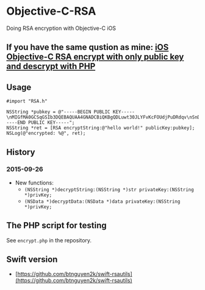 # Objective-C-RSA
Doing RSA encryption with Objective-C iOS

## If you have the same qustion as mine: [iOS Objective-C RSA encrypt with only public key and descrypt with PHP](http://www.ideawu.com/blog/post/132.html)

## Usage

```
#import "RSA.h"
	
NSString *pubkey = @"-----BEGIN PUBLIC KEY-----\nMIGfMA0GCSqGSIb3DQEBAQUAA4GNADCBiQKBgQDLuwt30JLYFvKcFOUdjPuDRdqv\nSnDb5TSdA/w0ND/GwLExpT66DeRz9+6//G//Y0y3c/yWT14k/ab1vID4U6W3vOgr\nafC0RyuIgH8ooCTNQpU+LtIoZ6qCejnux7VZ5lwWeT/9DQjWOtf6TopeRdzmOX09\nwa7c5xGGUsmi29QxDQIDAQAB\n-----END PUBLIC KEY-----";
NSString *ret = [RSA encryptString:@"hello world!" publicKey:pubkey];
NSLog(@"encrypted: %@", ret);
```

## History

### 2015-09-26

- New functions:
  - `(NSString *)decryptString:(NSString *)str privateKey:(NSString *)privKey;`
  - `(NSData *)decryptData:(NSData *)data privateKey:(NSString *)privKey;`


## The PHP script for testing

See `encrypt.php` in the repository.


## Swift version

- [https://github.com/btnguyen2k/swift-rsautils](https://github.com/btnguyen2k/swift-rsautils)

